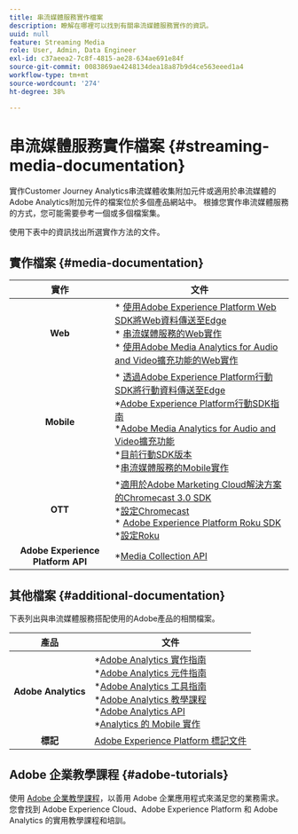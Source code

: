 ```yaml
---
title: 串流媒體服務實作檔案
description: 瞭解在哪裡可以找到有關串流媒體服務實作的資訊。
uuid: null
feature: Streaming Media
role: User, Admin, Data Engineer
exl-id: c37aeea2-7c8f-4815-ae28-634ae691e84f
source-git-commit: 0083869ae4248134dea18a87b9d4ce563eeed1a4
workflow-type: tm+mt
source-wordcount: '274'
ht-degree: 38%

---
```


# 串流媒體服務實作檔案 {#streaming-media-documentation}

實作Customer Journey Analytics串流媒體收集附加元件或適用於串流媒體的Adobe Analytics附加元件的檔案位於多個產品網站中。 根據您實作串流媒體服務的方式，您可能需要參考一個或多個檔案集。

使用下表中的資訊找出所選實作方法的文件。

## 實作檔案 {#media-documentation}

| 實作 | 文件 |
|:-----------------------:|----------------|
| **Web** | * [使用Adobe Experience Platform Web SDK將Web資料傳送至Edge](/help/implementation/edge/edge-web-sdk.md) <br> * [串流媒體服務的Web實作](/help/implementation/media-sdk/setup/web-implementation.md) <br>* [使用Adobe Media Analytics for Audio and Video擴充功能的Web實作](https://experienceleague.adobe.com/docs/experience-platform/tags/extensions/adobe/media-analytics-3x/overview.html?lang=zh-Hant) |
| **Mobile** | * [透過Adobe Experience Platform行動SDK將行動資料傳送至Edge](/help/implementation/edge/edge-mobile-sdk.md) <br> *[Adobe Experience Platform行動SDK指南](https://developer.adobe.com/client-sdks/documentation/) <br> *[Adobe Media Analytics for Audio and Video擴充功能](https://developer.adobe.com/client-sdks/documentation/adobe-media-analytics/)<br> *[目前行動SDK版本](https://developer.adobe.com/client-sdks/documentation/current-sdk-versions/) <br> *[串流媒體服務的Mobile實作](/help/implementation/media-sdk/setup/mobile-implementation.md) | |  |
| **OTT** | *[適用於Adobe Marketing Cloud解決方案的Chromecast 3.0 SDK](https://adobe-marketing-cloud.github.io/media-sdks/reference/chromecast/)<br> *[設定Chromecast](/help/implementation/media-sdk/setup/set-up-chromecast.md)<br> * [Adobe Experience Platform Roku SDK](/help/implementation/edge/implementation-edge.md) <br> *[設定Roku](/help/implementation/media-sdk/setup/set-up-roku.md) |
| **Adobe Experience Platform API** | *[Media Collection API](/help/implementation/media-collection-api/mc-api-overview.md) |

## 其他檔案 {#additional-documentation}

下表列出與串流媒體服務搭配使用的Adobe產品的相關檔案。

| 產品 | 文件 |
|:-----------------------:|----------------|
| **Adobe Analytics** | *[Adobe Analytics 實作指南](https://experienceleague.adobe.com/docs/analytics/implementation/home.html?lang=zh-Hant)<br>  *[Adobe Analytics 元件指南](https://experienceleague.adobe.com/docs/analytics/components/home.html?lang=zh-Hant)<br> *[Adobe Analytics 工具指南](https://experienceleague.adobe.com/docs/analytics/analyze/home.html?lang=zh-Hant)<br> *[Adobe Analytics 教學課程](https://experienceleague.adobe.com/docs/analytics.html?lang=zh-Hant#tutorials) <br> *[Adobe Analytics API](https://developer.adobe.com/analytics-apis/docs/2.0/)<br> *[Analytics 的 Mobile 實作](https://developer.adobe.com/client-sdks/documentation/adobe-analytics/) |
| **標記** | [Adobe Experience Platform 標記文件](https://experienceleague.adobe.com/docs/experience-platform/tags/home.html) |

## Adobe 企業教學課程 {#adobe-tutorials}

使用 [Adobe 企業教學課程](https://experienceleague.adobe.com/docs/home-tutorials.html?lang=zh-Hant)，以善用 Adobe 企業應用程式來滿足您的業務需求。您會找到 Adobe Experience Cloud、Adobe Experience Platform 和 Adobe Analytics 的實用教學課程和培訓。
